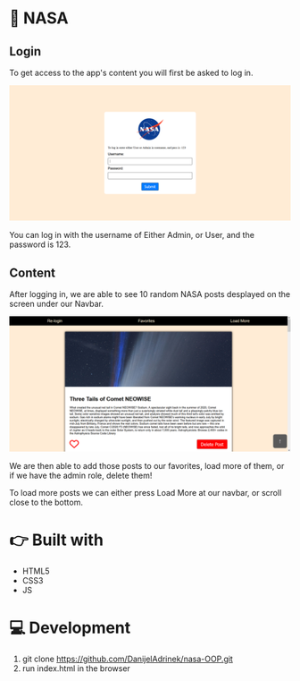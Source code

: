 # 🚀 NASA

## Login

To get access to the app's content you will first be asked to log in.

![login screen](./assets/login.png "login screen")

You can log in with the username of Either Admin, or User, and the password is 123.

## Content

After logging in, we are able to see 10 random NASA posts desplayed on the screen under our Navbar.

![content screen](./assets/content.png "content screen")

We are then able to add those posts to our favorites, load more of them, or if we have the admin role, delete them!

To load more posts we can either press Load More at our navbar, or scroll close to the bottom.

# 👉 Built with
* HTML5
* CSS3
* JS

# 💻 Development
1. git clone https://github.com/DanijelAdrinek/nasa-OOP.git
2. run index.html in the browser